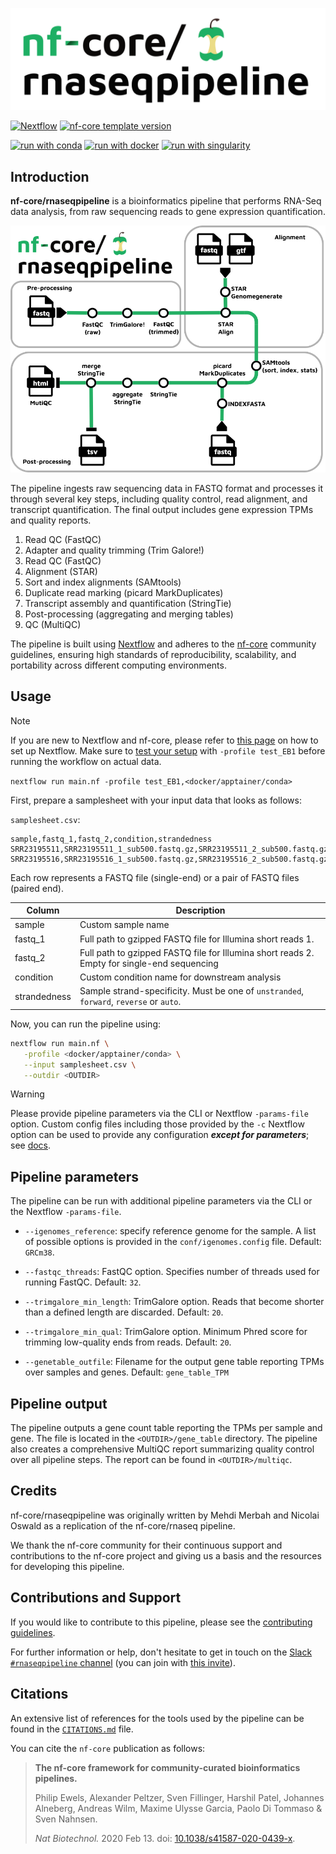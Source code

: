 ![nf-core/rnaseqpipeline logo](docs/images/nf-core-rnaseqpipeline_logo_light.png)

[![Nextflow](https://img.shields.io/badge/version-%E2%89%A524.10.5-green?style=flat&logo=nextflow&logoColor=white&color=%230DC09D&link=https%3A%2F%2Fnextflow.io)](https://www.nextflow.io/)
[![nf-core template version](https://img.shields.io/badge/nf--core_template-3.3.2-green?style=flat&logo=nfcore&logoColor=white&color=%2324B064&link=https%3A%2F%2Fnf-co.re)](https://github.com/nf-core/tools/releases/tag/3.3.2)

[![run with conda](http://img.shields.io/badge/run%20with-conda-3EB049?labelColor=000000&logo=anaconda)](https://docs.conda.io/en/latest/)
[![run with docker](https://img.shields.io/badge/run%20with-docker-0db7ed?labelColor=000000&logo=docker)](https://www.docker.com/)
[![run with singularity](https://img.shields.io/badge/run%20with-singularity-1d355c.svg?labelColor=000000)](https://sylabs.io/docs/)


## Introduction

**nf-core/rnaseqpipeline** is a bioinformatics pipeline that performs RNA-Seq data analysis, from raw sequencing reads to gene expression quantification.

![nf-core/rnaseq metro map](docs/images/nf-core-rnaseq_grouped.drawio.png)


The pipeline ingests raw sequencing data in FASTQ format and processes it through several key steps, including quality control, read alignment, and transcript quantification. The final output includes gene expression TPMs and quality reports.

1. Read QC (FastQC)
1. Adapter and quality trimming (Trim Galore!)
1. Read QC (FastQC)
1. Alignment (STAR)
1. Sort and index alignments (SAMtools)
1. Duplicate read marking (picard MarkDuplicates)
1. Transcript assembly and quantification (StringTie)
1. Post-processing (aggregating and merging tables)
1. QC (MultiQC)

The pipeline is built using [Nextflow](https://www.nextflow.io/) and adheres to the [nf-core](https://nf-co.re/) community guidelines, ensuring high standards of reproducibility, scalability, and portability across different computing environments.


## Usage

> [!NOTE]
> If you are new to Nextflow and nf-core, please refer to [this page](https://nf-co.re/docs/usage/installation) on how to set up Nextflow. Make sure to [test your setup](https://nf-co.re/docs/usage/introduction#how-to-run-a-pipeline) with `-profile test_EB1` before running the workflow on actual data.
>
> ```nextflow run main.nf -profile test_EB1,<docker/apptainer/conda>```


First, prepare a samplesheet with your input data that looks as follows:

`samplesheet.csv`:

```csv
sample,fastq_1,fastq_2,condition,strandedness
SRR23195511,SRR23195511_1_sub500.fastq.gz,SRR23195511_2_sub500.fastq.gz,control,auto
SRR23195516,SRR23195516_1_sub500.fastq.gz,SRR23195516_2_sub500.fastq.gz,treatment,auto
```

Each row represents a FASTQ file (single-end) or a pair of FASTQ files (paired end).

| Column        | Description                                                                                   |
|---------------|-----------------------------------------------------------------------------------------------|
| sample        | Custom sample name                                                                            |
| fastq_1       | Full path to gzipped FASTQ file for Illumina short reads 1.                                   |
| fastq_2       | Full path to gzipped FASTQ file for Illumina short reads 2. Empty for single-end sequencing   |
| condition     | Custom condition name for downstream analysis                                                 |
| strandedness  | Sample strand-specificity. Must be one of `unstranded`, `forward`, `reverse` or `auto`.       |


Now, you can run the pipeline using:

<!-- TODO nf-core: update the following command to include all required parameters for a minimal example -->

```bash
nextflow run main.nf \
   -profile <docker/apptainer/conda> \
   --input samplesheet.csv \
   --outdir <OUTDIR>
```


> [!WARNING]
> Please provide pipeline parameters via the CLI or Nextflow `-params-file` option. Custom config files including those provided by the `-c` Nextflow option can be used to provide any configuration _**except for parameters**_; see [docs](https://nf-co.re/docs/usage/getting_started/configuration#custom-configuration-files).


## Pipeline parameters

The pipeline can be run with additional pipeline parameters via the CLI or the Nextflow `-params-file`.

- `--igenomes_reference`: specify reference genome for the sample. A list of possible options is provided in the `conf/igenomes.config` file. Default: `GRCm38`.

- `--fastqc_threads`: FastQC option. Specifies number of threads used for running FastQC. Default: `32`.

- `--trimgalore_min_length`: TrimGalore option. Reads that become shorter than a defined length are discarded. Default: `20`.

- `--trimgalore_min_qual`: TrimGalore option. Minimum Phred score for trimming low-quality ends from reads. Default: `20`.

- `--genetable_outfile`: Filename for the output gene table reporting TPMs over samples and genes. Default: `gene_table_TPM`


## Pipeline output

The pipeline outputs a gene count table reporting the TPMs per sample and gene. The file is located in the ```<OUTDIR>/gene_table``` directory. The pipeline also creates a comprehensive MultiQC report summarizing quality control over all pipeline steps. The report can be found in ```<OUTDIR>/multiqc```.


## Credits

nf-core/rnaseqpipeline was originally written by Mehdi Merbah and Nicolai Oswald as a replication of the nf-core/rnaseq pipeline.

We thank the nf-core community for their continuous support and contributions to the nf-core project and giving us a basis and the resources for developing this pipeline.


## Contributions and Support

If you would like to contribute to this pipeline, please see the [contributing guidelines](.github/CONTRIBUTING.md).

For further information or help, don't hesitate to get in touch on the [Slack `#rnaseqpipeline` channel](https://nfcore.slack.com/channels/rnaseqpipeline) (you can join with [this invite](https://nf-co.re/join/slack)).


## Citations

<!-- TODO nf-core: Add citation for pipeline after first release. Uncomment lines below and update Zenodo doi and badge at the top of this file. -->
<!-- If you use nf-core/rnaseqpipeline for your analysis, please cite it using the following doi: [10.5281/zenodo.XXXXXX](https://doi.org/10.5281/zenodo.XXXXXX) -->

<!-- TODO nf-core: Add bibliography of tools and data used in your pipeline -->

An extensive list of references for the tools used by the pipeline can be found in the [`CITATIONS.md`](CITATIONS.md) file.

You can cite the `nf-core` publication as follows:

> **The nf-core framework for community-curated bioinformatics pipelines.**
>
> Philip Ewels, Alexander Peltzer, Sven Fillinger, Harshil Patel, Johannes Alneberg, Andreas Wilm, Maxime Ulysse Garcia, Paolo Di Tommaso & Sven Nahnsen.
>
> _Nat Biotechnol._ 2020 Feb 13. doi: [10.1038/s41587-020-0439-x](https://dx.doi.org/10.1038/s41587-020-0439-x).

